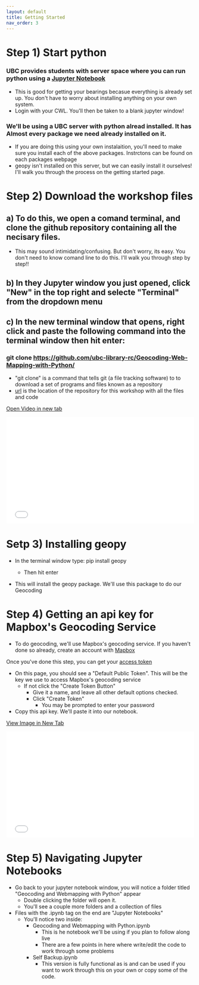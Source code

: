 ```yaml
---
layout: default
title: Getting Started
nav_order: 3
---
```


# Step 1) Start python

### UBC provides students with server space where you can run python using a [Jupyter Notebook](https://ubc.syzygy.ca/jupyter)
* This is good for getting your bearings becasue everything is already set up.  You don't have to worry about installing anything on your own system.
 * Login with your CWL.  You'll then be taken to a blank jupyter window!


### We'll be using a UBC server with python alread installed.  It has **Almost** every package we need already installed on it.
* If you are doing this using your own instalaition, you'll need to make sure you install each of the above packages.  Instrctons can be found on each packages webpage
* geopy isn't installed on this server, but we can easily install it ourselves!  I'll walk you through the process on the getting started page.



# Step 2) Download the workshop files

## a) To do this, we open a comand terminal, and clone the github repository containing all the necisary files.
* This may sound intimidating/confusing.  But don't worry, its easy.  You don't need to know comand line to do this.  I'll walk you through step by step!!

## b) In they Jupyter window you just opened, click "New" in the top right and selecte "Terminal" from the dropdown menu

## c) In the new terminal window that opens, right click and paste the following command into the terminal window then hit enter:

### git clone https://github.com/ubc-library-rc/Geocoding-Web-Mapping-with-Python/

* "git clone" is a command that tells git (a file tracking software) to to download a set of programs and files known as a repository
* [url](https://github.com/ubc-library-rc/Geocoding-Web-Mapping-with-Python/) is the location of the repository for this workshop with all the files and code


<a href="git_Clone.mp4" target="_blank">Open Video in new tab</a>

<div style="overflow: hidden;
  padding-top: 56.25%;
  position: relative">
  <iframe src="git_Clone.mp4" title="Processes" scrolling="no" frameborder="0"
    style="border: 0;
   height: 100%;
   left: 0;
   position: absolute;
   top: 0;
   width: 100%;">
   <p>Your browser does not support iframes.</p>
 </iframe>
</div>

# Setp 3) Installing geopy

* In the terminal window type:
    pip install geopy

  * Then hit enter

* This will install the geopy package.  We'll use this package to do our Geocoding


# Step 4) Getting an api key for Mapbox's Geocoding Service

* To do geocoding, we'll use Mapbox's geocoding service.  If you haven't done so already, create an account with [Mapbox](https://mapbox.com)

Once you've done this step, you can get your [access token](https://account.mapbox.com/access-tokens/)

* On this page, you should see a "Default Public Token".  This will be the key we use to access Mapbox's geocoding service
  * If not click the "Create Token Button"
    * Give it a name, and leave all other default options checked.
    * Click "Create Token"
      * You may be prompted to enter your password
* Copy this api key.  We'll paste it into our notebook.

<a href="APIKey.png" target="_blank">View Image in New Tab</a>

<div style="overflow: hidden;
  padding-top: 56.25%;
  position: relative">
  <iframe src="APIKey.png" title="Processes" scrolling="no" frameborder="0"
    style="border: 0;
   height: 100%;
   left: 0;
   position: absolute;
   top: 0;
   width: 100%;">
   <p>Your browser does not support iframes.</p>
 </iframe>
</div>


# Step 5) Navigating Jupyter Notebooks

* Go back to your jupyter notebook window, you will notice a folder titled "Geocoding and Webmapping with Python" appear
  * Double clicking the folder will open it.
  * You'll see a couple more folders and a collection of files
* Files with the .ipynb tag on the end are "Jupyter Notebooks" 
  * You'll notice two inside:
      * Geocoding and Webmapping with Python.ipynb
        * This is he notebook we'll be using if you plan to follow along live
        * There are a few points in here where write/edit the code to work through some problems
      * Self Backup.ipynb
        * This version is fully functional as is and can be used if you want to work through this on your own or copy some of the code.